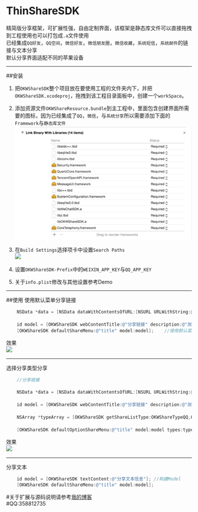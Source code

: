ThinShareSDK
===
精简版分享框架，可扩展性强，自由定制界面，该框架是静态库文件可以直接拖拽到工程使用也可以打包成`.a`文件使用<br>
已经集成`QQ好友`，`QQ空间`，`微信好友`，`微信朋友圈`，`微信收藏`，`系统短信`，`系统邮件`的链接与文本分享<br>
默认分享界面适配不同的苹果设备

---

##安装
1. 把`OKWShareSDK`整个项目放在要使用工程的文件夹内下，并把`OKWShareSDK.xcodeproj`，拖拽到该工程目录面板中，创建一个`workSpace`。<br>
2. 添加资源文件`OKWShareResource.bundle`到主工程中，里面包含创建界面所需要的图标，因为已经集成了`QQ`，`微信`，与`系统分享`所以需要添加下面的`Framework`与`静态库文件`<br>
![](https://raw.githubusercontent.com/GGGHub/ThinShareSDK/master/OKWShareDemo/01.png)<br>

3. 在`Build Settings`选择项卡中设置`Search Paths`<br>
![](http://img.blog.csdn.net/20151225175435456)
4. 设置`OKWShareSDK-Prefix`中的`WEIXIN_APP_KEY`与`QQ_APP_KEY`
5.  关于`info.plist`修改与其他设置参考Demo

---
##使用
使用默认菜单分享链接
```objective-c
    NSData *data = [NSData dataWithContentsOfURL:[NSURL URLWithString:@"http://img05.tooopen.com/images/20150830/tooopen_sy_140703593676.jpg"]];
    
    id model = [OKWShareSDK webContentTitle:@"分享链接" description:@"测试分享" webpageUrl:@"www.baidu.com" thumbImageData:data];   //构建Model
    [OKWShareSDK defaultShareMenu:@"title" model:model];    //使用默认菜单分享
```
效果<br>
![](http://img.blog.csdn.net/20151225180921424)<br>

---
选择分享类型分享
```objective-c
    //分享链接
    
    NSData *data = [NSData dataWithContentsOfURL:[NSURL URLWithString:@"http://i1.ce.cn/ce/life/xxsh/dwyd/200909/22/W020090922351057588500.jpg"]];
    
    id model = [OKWShareSDK webContentTitle:@"分享链接" description:@"测试分享" webpageUrl:@"www.baidu.com" thumbImageData:data];   //构建Model
    
    NSArray *typeArray = [OKWShareSDK getShareListType:OKWShareTypeQQ,OKWShareTypeWeChatFav,OKWShareTypeSMS ,nil];  //构建分享类型
    
    [OKWShareSDK defaultOptionShareMenu:@"title" model:model types:typeArray];
```
效果<br>
![](http://img.blog.csdn.net/20151225181425442)

---
分享文本
```objective-c
    id model = [OKWShareSDK textContent:@"分享文本信息"]; //构建Model
    [OKWShareSDK defaultShareMenu:@"title" model:model];
```

#关于扩展与源码说明请参考[我的博客]()<br>
#QQ:358812735



